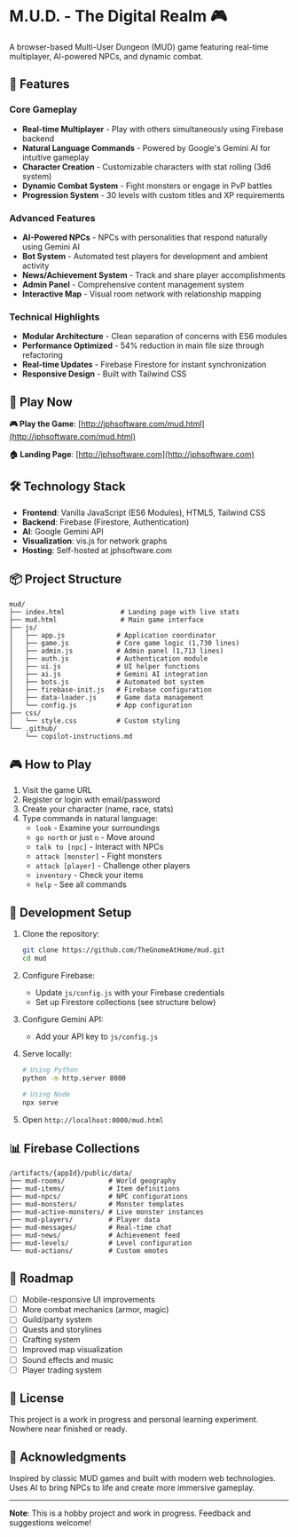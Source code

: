 # M.U.D. - The Digital Realm 🎮

A browser-based Multi-User Dungeon (MUD) game featuring real-time multiplayer, AI-powered NPCs, and dynamic combat.

## 🌟 Features

### Core Gameplay
- **Real-time Multiplayer** - Play with others simultaneously using Firebase backend
- **Natural Language Commands** - Powered by Google's Gemini AI for intuitive gameplay
- **Character Creation** - Customizable characters with stat rolling (3d6 system)
- **Dynamic Combat System** - Fight monsters or engage in PvP battles
- **Progression System** - 30 levels with custom titles and XP requirements

### Advanced Features
- **AI-Powered NPCs** - NPCs with personalities that respond naturally using Gemini AI
- **Bot System** - Automated test players for development and ambient activity
- **News/Achievement System** - Track and share player accomplishments
- **Admin Panel** - Comprehensive content management system
- **Interactive Map** - Visual room network with relationship mapping

### Technical Highlights
- **Modular Architecture** - Clean separation of concerns with ES6 modules
- **Performance Optimized** - 54% reduction in main file size through refactoring
- **Real-time Updates** - Firebase Firestore for instant synchronization
- **Responsive Design** - Built with Tailwind CSS

## 🚀 Play Now

**🎮 Play the Game**: [http://jphsoftware.com/mud.html](http://jphsoftware.com/mud.html)

**🏠 Landing Page**: [http://jphsoftware.com](http://jphsoftware.com)

## 🛠️ Technology Stack

- **Frontend**: Vanilla JavaScript (ES6 Modules), HTML5, Tailwind CSS
- **Backend**: Firebase (Firestore, Authentication)
- **AI**: Google Gemini API
- **Visualization**: vis.js for network graphs
- **Hosting**: Self-hosted at jphsoftware.com

## 📦 Project Structure

```
mud/
├── index.html              # Landing page with live stats
├── mud.html                # Main game interface
├── js/
│   ├── app.js             # Application coordinator
│   ├── game.js            # Core game logic (1,730 lines)
│   ├── admin.js           # Admin panel (1,713 lines)
│   ├── auth.js            # Authentication module
│   ├── ui.js              # UI helper functions
│   ├── ai.js              # Gemini AI integration
│   ├── bots.js            # Automated bot system
│   ├── firebase-init.js   # Firebase configuration
│   ├── data-loader.js     # Game data management
│   └── config.js          # App configuration
├── css/
│   └── style.css          # Custom styling
└── .github/
    └── copilot-instructions.md
```

## 🎮 How to Play

1. Visit the game URL
2. Register or login with email/password
3. Create your character (name, race, stats)
4. Type commands in natural language:
   - `look` - Examine your surroundings
   - `go north` or just `n` - Move around
   - `talk to [npc]` - Interact with NPCs
   - `attack [monster]` - Fight monsters
   - `attack [player]` - Challenge other players
   - `inventory` - Check your items
   - `help` - See all commands

## 🔧 Development Setup

1. Clone the repository:
   ```bash
   git clone https://github.com/TheGnomeAtHome/mud.git
   cd mud
   ```

2. Configure Firebase:
   - Update `js/config.js` with your Firebase credentials
   - Set up Firestore collections (see structure below)

3. Configure Gemini API:
   - Add your API key to `js/config.js`

4. Serve locally:
   ```bash
   # Using Python
   python -m http.server 8000
   
   # Using Node
   npx serve
   ```

5. Open `http://localhost:8000/mud.html`

## 📊 Firebase Collections

```
/artifacts/{appId}/public/data/
├── mud-rooms/           # World geography
├── mud-items/           # Item definitions
├── mud-npcs/            # NPC configurations
├── mud-monsters/        # Monster templates
├── mud-active-monsters/ # Live monster instances
├── mud-players/         # Player data
├── mud-messages/        # Real-time chat
├── mud-news/            # Achievement feed
├── mud-levels/          # Level configuration
└── mud-actions/         # Custom emotes
```

## 🎯 Roadmap

- [ ] Mobile-responsive UI improvements
- [ ] More combat mechanics (armor, magic)
- [ ] Guild/party system
- [ ] Quests and storylines
- [ ] Crafting system
- [ ] Improved map visualization
- [ ] Sound effects and music
- [ ] Player trading system

## 📝 License

This project is a work in progress and personal learning experiment. Nowhere near finished or ready. 

## 🙏 Acknowledgments

Inspired by classic MUD games and built with modern web technologies. Uses AI to bring NPCs to life and create more immersive gameplay.

---

**Note**: This is a hobby project and work in progress. Feedback and suggestions welcome!
